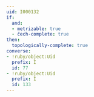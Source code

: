 ```yaml
---
uid: I000132
if:
  and:
  - metrizable: true
  - čech-complete: true
then:
  topologically-complete: true
converse:
- !ruby/object:Uid
  prefix: I
  id: 77
- !ruby/object:Uid
  prefix: I
  id: 133
---
```

